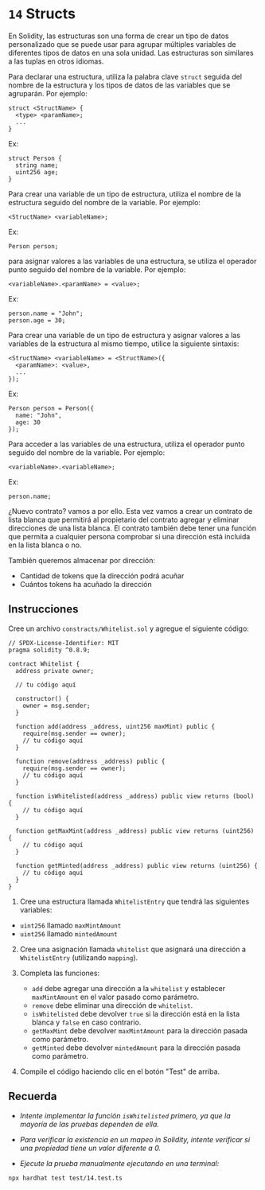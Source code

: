 # `14` Structs

En Solidity, las estructuras son una forma de crear un tipo de datos personalizado que se puede usar para agrupar múltiples variables de diferentes tipos de datos en una sola unidad. Las estructuras son similares a las tuplas en otros idiomas.

Para declarar una estructura, utiliza la palabra clave `struct` seguida del nombre de la estructura y los tipos de datos de las variables que se agruparán. Por ejemplo:

```solidity
struct <StructName> {
  <type> <paramName>;
  ...
}
```

Ex:

```solidity
struct Person {
  string name;
  uint256 age;
}

```

Para crear una variable de un tipo de estructura, utiliza el nombre de la estructura seguido del nombre de la variable. Por ejemplo:

```solidity
<StructName> <variableName>;
```

Ex:

```solidity
Person person;
```

para asignar valores a las variables de una estructura, se utiliza el operador punto seguido del nombre de la variable. Por ejemplo:

```solidity
<variableName>.<paramName> = <value>;
```

Ex:

```solidity
person.name = "John";
person.age = 30;
```

Para crear una variable de un tipo de estructura y asignar valores a las variables de la estructura al mismo tiempo, utilice la siguiente sintaxis:

```solidity
<StructName> <variableName> = <StructName>({
  <paramName>: <value>,
  ...
});
```

Ex:

```solidity
Person person = Person({
  name: "John",
  age: 30
});
```

Para acceder a las variables de una estructura, utiliza el operador punto seguido del nombre de la variable. Por ejemplo:

```solidity
<variableName>.<variableName>;
```

Ex:

```solidity
person.name;
```

¿Nuevo contrato? vamos a por ello. Esta vez vamos a crear un contrato de lista blanca que permitirá al propietario del contrato agregar y eliminar direcciones de una lista blanca. El contrato también debe tener una función que permita a cualquier persona comprobar si una dirección está incluida en la lista blanca o no.

También queremos almacenar por dirección:

- Cantidad de tokens que la dirección podrá acuñar
- Cuántos tokens ha acuñado la dirección

## Instrucciones

Cree un archivo `constracts/Whitelist.sol` y agregue el siguiente código:

```solidity
// SPDX-License-Identifier: MIT
pragma solidity ^0.8.9;

contract Whitelist {
  address private owner;

  // tu código aquí

  constructor() {
    owner = msg.sender;
  }

  function add(address _address, uint256 maxMint) public {
    require(msg.sender == owner);
    // tu código aquí
  }

  function remove(address _address) public {
    require(msg.sender == owner);
    // tu código aquí
  }

  function isWhitelisted(address _address) public view returns (bool) {
    // tu código aquí
  }

  function getMaxMint(address _address) public view returns (uint256) {
    // tu código aquí
  }

  function getMinted(address _address) public view returns (uint256) {
    // tu código aquí
  }
}

```

1. Cree una estructura llamada `WhitelistEntry` que tendrá las siguientes variables:

- `uint256` llamado `maxMintAmount`
- `uint256` llamado `mintedAmount`

2. Cree una asignación llamada `whitelist` que asignará una dirección a `WhitelistEntry` (utilizando `mapping`).

3. Completa las funciones:

   - `add` debe agregar una dirección a la `whitelist` y establecer `maxMintAmount` en el valor pasado como parámetro.
   - `remove` debe eliminar una dirección de `whitelist`.
   - `isWhitelisted` debe devolver `true` si la dirección está en la lista blanca y `false` en caso contrario.
   - `getMaxMint` debe devolver `maxMintAmount` para la dirección pasada como parámetro.
   - `getMinted` debe devolver `mintedAmount` para la dirección pasada como parámetro.

4. Compile el código haciendo clic en el botón "Test" de arriba.

## Recuerda

- _Intente implementar la función `isWhitelisted` primero, ya que la mayoría de las pruebas dependen de ella._

- _Para verificar la existencia en un mapeo in Solidity, intente verificar si una propiedad tiene un valor diferente a 0._

- _Ejecute la prueba manualmente ejecutando en una terminal:_

```shell
npx hardhat test test/14.test.ts
```
